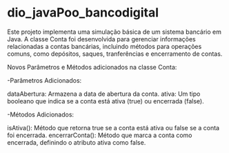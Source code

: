 # dio_javaPoo_bancodigital

Este projeto implementa uma simulação básica de um sistema bancário em Java. A classe Conta foi desenvolvida para gerenciar informações relacionadas a contas bancárias, incluindo métodos para operações comuns, como depósitos, saques, tranferências e encerramento de contas.

Novos Parâmetros e Métodos adicionados na classe Conta:

-Parâmetros Adicionados:

dataAbertura: Armazena a data de abertura da conta.
ativa: Um tipo booleano que indica se a conta está ativa (true) ou encerrada (false).

-Métodos Adicionados:

isAtiva(): Método que retorna true se a conta está ativa ou false se a conta foi encerrada.
encerrarConta(): Método que marca a conta como encerrada, definindo o atributo ativa como false.
